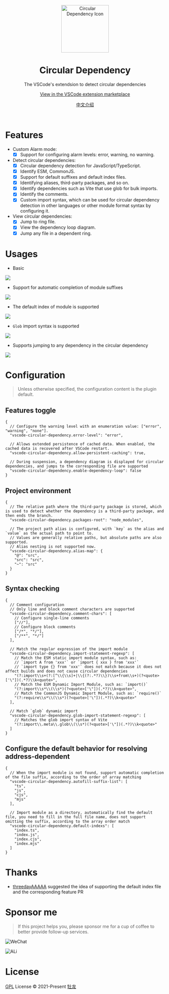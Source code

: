 <p align="center">
  <img src="https://raw.githubusercontent.com/He110te4m/vscode-circular-dependency/main/apps/vscode-circular-dependency/icons/loop.png" alt="Circular Dependency Icon" height="150">
</p>

<h1 align="center">Circular Dependency</h1>
<p align="center">The VSCode's extendsion to detect circular dependencies<p>

<p align="center">
  <a href="https://marketplace.visualstudio.com/items?itemName=he110te4m.vscode-circular-dependency">View in the VSCode extension marketplace</a>
</p>
<p align="center">
  <a href="https://github.com/He110te4m/vscode-circular-dependency/blob/main/apps/vscode-circular-dependency/README-zh-CN.md">中文介绍</a>
</p>

<br>

# Features

- Custom Alarm mode:
  - [x] Support for configuring alarm levels: error, warning, no warning.

- Detect circular dependencies:
  - [x] Circular dependency detection for JavaScript/TypeScript.
  - [x] Identify ESM, CommonJS.
  - [x] Support for default suffixes and default index files.
  - [x] Identifying aliases, third-party packages, and so on.
  - [x] Identify dependencies such as Vite that use glob for bulk imports.
  - [x] Identify the comments.
  - [x] Custom import syntax, which can be used for circular dependency detection in other languages or other module format syntax by configuring it.

- View circular dependencies:
  - [x] Jump to ring file.
  - [x] View the dependency loop diagram.
  - [x] Jump any file in a dependent ring.

# Usages

- Basic

![](https://raw.githubusercontent.com/He110te4m/vscode-circular-dependency/main/apps/vscode-circular-dependency/images/examples/base_check.gif)

- Support for automatic completion of module suffixes

![](https://raw.githubusercontent.com/He110te4m/vscode-circular-dependency/main/apps/vscode-circular-dependency/images/examples/autofill-suffix.gif)

- The default index of module is supported

![](https://raw.githubusercontent.com/He110te4m/vscode-circular-dependency/main/apps/vscode-circular-dependency/images/examples/default-index.gif)

- `Glob` import syntax is supported

![](https://raw.githubusercontent.com/He110te4m/vscode-circular-dependency/main/apps/vscode-circular-dependency/images/examples/glob.gif)

- Supports jumping to any dependency in the circular dependency

![](https://raw.githubusercontent.com/He110te4m/vscode-circular-dependency/main/apps/vscode-circular-dependency/images/examples/goto-any-dependency-module.gif)

# Configuration

> Unless otherwise specified, the configuration content is the plugin default.

## Features toggle

```json5
{
  // Configure the warning level with an enumeration value: ["error", "warning", "none"].
  "vscode-circular-dependency.error-level": "error",

  // Allows extended persistence of cached data. When enabled, the cached data is recovered after VSCode restart.
  "vscode-circular-dependency.allow-persistent-caching": true,

  // During suspension, a dependency diagram is displayed for circular dependencies, and jumps to the corresponding file are supported
  "vscode-circular-dependency.enable-dependency-loop": false
}
```

## Project environment

```json5
{
  // The relative path where the third-party package is stored, which is used to detect whether the dependency is a third-party package, and then ends the branch.
  "vscode-circular-dependency.packages-root": "node_modules",

  // The project path alias is configured, with `key` as the alias and `value` as the actual path to point to.
  // Values are generally relative paths, but absolute paths are also supported.
  // Alias nesting is not supported now.
  "vscode-circular-dependency.alias-map": {
    "@": "src",
    "src": "src",
    "~": "src"
  }
}
```

## Syntax checking

```json5
{
  // Comment configuration
  // Only line and block comment characters are supported
  "vscode-circular-dependency.comment-chars": [
    // Configure single-line comments
    ["//"],
    // Configure block comments
    ["/*", "*/"],
    ["/**", "*/"]
  ],

  // Match the regular expression of the import module
  "vscode-circular-dependency.import-statement-regexp": [
    // Match the ESM static import module syntax, such as:
    // `import A from 'xxx'` or `import { xxx } from 'xxx'`
    // `import type {} from 'xxx'` does not match because it does not affect builds and does not cause circular dependencies
    "(?:import\\s+(?:[^\\{\\s]+|\\{(?:.*?)\\})\\s+from\\s+)(?<quote>['\"])(.*?)\\k<quote>",
    // Match the ESM Dynamic Import Module, such as: `import()`
    "(?:import\\s*\\(\\s*)(?<quote>['\"])(.*?)\\k<quote>",
    // Match the CommonJS Dynamic Import Module, such as: `require()`
    "(?:require\\s*\\(\\s*)(?<quote>['\"])(.*?)\\k<quote>"
  ],

  // Match `glob` dynamic import
  "vscode-circular-dependency.glob-import-statement-regexp": [
    // Matches the glob import syntax of Vite
    "(?:import\\.meta\\.glob\\(\\s*)(?<quote>['\"])(.*?)\\k<quote>"
  ]
}
```

## Configure the default behavior for resolving address-dependent

```json5
{
  // When the import module is not found, support automatic completion of the file suffix, according to the order of array matching
  "vscode-circular-dependency.autofill-suffix-list": [
    "ts",
    "js",
    "cjs",
    "mjs"
  ],

  // Import module as a directory, automatically find the default file, you need to fill in the full file name, does not support omitting the suffix, according to the array order match
  "vscode-circular-dependency.default-indexs": [
    "index.ts",
    "index.js",
    "index.cjs",
    "index.mjs"
  ]
}
```

# Thanks

- [threedayAAAAA](https://github.com/threedayAAAAA) suggested the idea of supporting the default index file and the corresponding feature PR

# Sponsor me

> If this project helps you, please sponsor me for a cup of coffee to better provide follow-up services.

![WeChat](https://raw.githubusercontent.com/He110te4m/vscode-circular-dependency/main/apps/vscode-circular-dependency/images/sponsor/WeChatPay.jpg)

![ALi](https://raw.githubusercontent.com/He110te4m/vscode-circular-dependency/main/apps/vscode-circular-dependency/images/sponsor/ALiPay.jpg)

# License

[GPL](./LICENSE) License © 2021-Present [牡龙](https://github.com/He110te4m)
